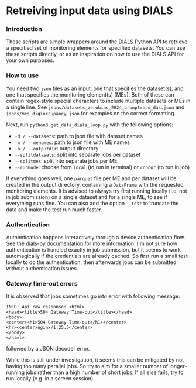 # Retreiving input data using DIALS

### Introduction
These scripts are simple wrappers around the [DIALS Python API](https://github.com/cms-DQM/dials-py/tree/develop) to retrieve a specified set of monitoring elements for specified datasets.
You can use these scripts directly, or as an inspiration on how to use the DIALS API for your own purposes.

### How to use
You need two `json` files as an input: one that specifies the dataset(s), and one that specifies the monitoring element(s) (MEs).
Both of these can contain regex-style special characters to include multiple datasets or MEs in a single line.
See `jsons/datasets_zerobias_2024_promptreco_das.json` and `jsons/mes_digioccupancy.json` for examples on the correct formatting.

Next, run `python3 get_data_dials_loop.py` with the following options:
- `-d / --datasets`: path to json file with dataset names
- `-m / --menames`: path to json file with ME names
- `-o / --outputdir`: output directory
- `--splitdatasets`: split into separate jobs per dataset
- `--splitmes`: split into separate jobs per ME
- `--runmode`: choose from `local` (to run in terminal) or `condor` (to run in job)

If everything goes well, one `parquet` file per ME and per dataset will be created in the output directory, containing a `DataFrame` with the requested monitoring elements.
It is advised to always try first running locally (i.e. not in job submission) on a single dataset and for a single ME, to see if everything runs fine.
You can also add the option `--test` to truncate the data and make the test run much faster.

### Authentication
Authentication happens interactively through a device authentication flow.
See [the dials-py documentation](https://github.com/cms-DQM/dials-py/tree/develop?tab=readme-ov-file#usage) for more information.
I'm not sure how authentication is handled exactly in job submission, but it seems to work automagically if the credentials are already cached.
So first run a small test locally to do the authentication, then afterwards jobs can be submitted without authentication issues.

### Gateway time-out errors
It is observed that jobs sometimes go into error with following message:
```
INFO: Api raw response: <html>
<head><title>504 Gateway Time-out</title></head>
<body>
<center><h1>504 Gateway Time-out</h1></center>
<hr><center>nginx/1.25.5</center>
</body>
</html>
```
followed by a JSON decoder error.

While this is still under investigation, it seems this can be mitigated by not having too many parallel jobs.
So try to aim for a smaller number of longer-running jobs rather than a high number of short jobs.
If all else fails, try to run locally (e.g. in a screen session).
